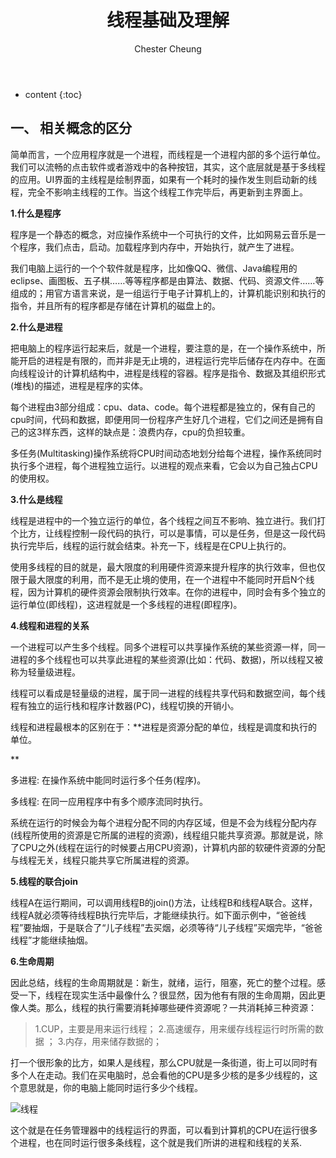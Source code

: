 ﻿---
layout: post
title:  "线程基础及理解"
categories: Java
tags:  Java 线程
author: Chester Cheung
---

* content
{:toc}




## 一、 相关概念的区分


简单而言，一个应用程序就是一个进程，而线程是一个进程内部的多个运行单位。我们可以流畅的点击软件或者游戏中的各种按钮，其实，这个底层就是基于多线程的应用。UI界面的主线程是绘制界面，如果有一个耗时的操作发生则启动新的线程，完全不影响主线程的工作。当这个线程工作完毕后，再更新到主界面上。



**1.什么是程序**

程序是一个静态的概念，对应操作系统中一个可执行的文件，比如网易云音乐是一个程序，我们点击，启动。加载程序到内存中，开始执行，就产生了进程。



我们电脑上运行的一个个软件就是程序，比如像QQ、微信、Java编程用的eclipse、画图板、五子棋……等等程序都是由算法、数据、代码、资源文件……等组成的；用官方语言来说，是一组运行于电子计算机上的，计算机能识别和执行的指令，并且所有的程序都是存储在计算机的磁盘上的。










**2.什么是进程**

把电脑上的程序运行起来后，就是一个进程，要注意的是，在一个操作系统中，所能开启的进程是有限的，而并非是无止境的，进程运行完毕后储存在内存中。在面向线程设计的计算机结构中，进程是线程的容器。程序是指令、数据及其组织形式(堆栈)的描述，进程是程序的实体。



每个进程由3部分组成：cpu、data、code。每个进程都是独立的，保有自己的cpu时间，代码和数据，即便用同一份程序产生好几个进程，它们之间还是拥有自己的这3样东西，这样的缺点是：浪费内存，cpu的负担较重。



多任务(Multitasking)操作系统将CPU时间动态地划分给每个进程，操作系统同时执行多个进程，每个进程独立运行。以进程的观点来看，它会以为自己独占CPU的使用权。


**3.什么是线程**

线程是进程中的一个独立运行的单位，各个线程之间互不影响、独立进行。我们打个比方，让线程控制一段代码的执行，可以是事情，可以是任务，但是这一段代码执行完毕后，线程的运行就会结束。补充一下，线程是在CPU上执行的。



使用多线程的目的就是，最大限度的利用硬件资源来提升程序的执行效率，但也仅限于最大限度的利用，而不是无止境的使用，在一个进程中不能同时开启N个线程，因为计算机的硬件资源会限制执行效率。在你的进程中，同时会有多个独立的运行单位(即线程)，这进程就是一个多线程的进程(即程序)。



**4.线程和进程的关系**



一个进程可以产生多个线程。同多个进程可以共享操作系统的某些资源一样，同一进程的多个线程也可以共享此进程的某些资源(比如：代码、数据)，所以线程又被称为轻量级进程。



线程可以看成是轻量级的进程，属于同一进程的线程共享代码和数据空间，每个线程有独立的运行栈和程序计数器(PC)，线程切换的开销小。



线程和进程最根本的区别在于：**进程是资源分配的单位，线程是调度和执行的单位。

**

多进程: 在操作系统中能同时运行多个任务(程序)。


多线程: 在同一应用程序中有多个顺序流同时执行。



系统在运行的时候会为每个进程分配不同的内存区域，但是不会为线程分配内存(线程所使用的资源是它所属的进程的资源)，线程组只能共享资源。那就是说，除了CPU之外(线程在运行的时候要占用CPU资源)，计算机内部的软硬件资源的分配与线程无关，线程只能共享它所属进程的资源。



**5.线程的联合join**

线程A在运行期间，可以调用线程B的join()方法，让线程B和线程A联合。这样，线程A就必须等待线程B执行完毕后，才能继续执行。如下面示例中，“爸爸线程”要抽烟，于是联合了“儿子线程”去买烟，必须等待“儿子线程”买烟完毕，“爸爸线程”才能继续抽烟。

**6.生命周期**

因此总结，线程的生命周期就是：新生，就绪，运行，阻塞，死亡的整个过程。感受一下，线程在现实生活中最像什么？很显然，因为他有有限的生命周期，因此更像人类。那么，线程的执行需要消耗掉哪些硬件资源呢？一共消耗掉三种资源：

> 1.CUP，主要是用来运行线程；
> 2.高速缓存，用来缓存线程运行时所需的数据	；
> 3.内存，用来储存数据的；

打一个很形象的比方，如果人是线程，那么CPU就是一条街道，街上可以同时有多个人在走动。我们在买电脑时，总会看他的CPU是多少核的是多少线程的，这个意思就是，你的电脑上能同时运行多少个线程。

![线程](https://img-blog.csdnimg.cn/20190311004031919.PNG?x-oss-process=image/watermark,type_ZmFuZ3poZW5naGVpdGk,shadow_10,text_aHR0cHM6Ly9ibG9nLmNzZG4ubmV0L3dlaXhpbl80NDM5MDE0NQ==,size_16,color_FFFFFF,t_70)

这个就是在任务管理器中的线程运行的界面，可以看到计算机的CPU在运行很多个进程，也在同时运行很多条线程，这个就是我们所讲的进程和线程的关系.